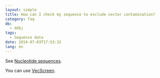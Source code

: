 ```yaml
---
layout: simple
title: How can I check my sequence to exclude vector contamination?
category: faq
db:
  - ddbj
tags: 
  - Sequence data
date: 2014-07-03T17:53:32
lang: en
---
```


See [Nucleotide sequences](/ddbj/sequence-e.html).  

You can use [VecScreen](http://ddbj.nig.ac.jp/vecscreen/?lang=en).

